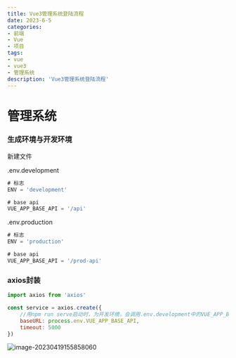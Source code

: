 ```yaml
---
title: Vue3管理系统登陆流程
date: 2023-6-5
categories: 
- 前端
- Vue
- 项目
tags: 
- vue
- vue3
- 管理系统
description: 'Vue3管理系统登陆流程'
---
```


# 管理系统

### 生成环境与开发环境

新建文件

.env.development

```js
# 标志
ENV = 'development'

# base api
VUE_APP_BASE_API = '/api'
```

.env.production

```js
# 标志
ENV = 'production'

# base api
VUE_APP_BASE_API = '/prod-api'
```

### axios封装

```js
import axios from 'axios'

const service = axios.create({
    //用npm run serve启动时，为开发环境，会调用.env.development中的VUE_APP_BASE_API = '/api'
    baseURL: process.env.VUE_APP_BASE_API,
    timeout: 5000
})
```

![image-20230419155858060](http://rvt7oeuw4.hn-bkt.clouddn.com/blog/image-20230419155858060.png)
